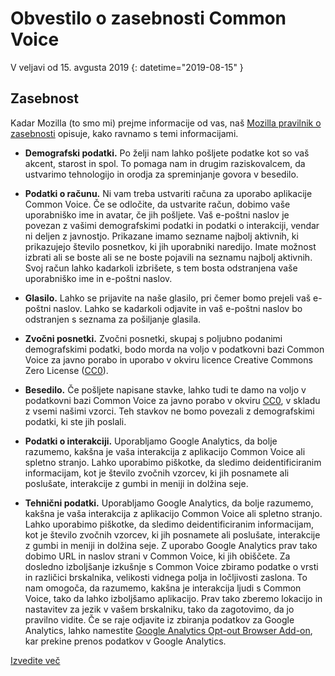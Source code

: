 # Obvestilo o zasebnosti Common Voice 

V veljavi od 15. avgusta 2019 {: datetime="2019-08-15" }

## Zasebnost

Kadar Mozilla (to smo mi) prejme informacije od vas, naš [Mozilla pravilnik o zasebnosti](https://www.mozilla.org/privacy) opisuje, kako ravnamo s temi informacijami.

* **Demografski podatki.** Po želji nam lahko pošljete podatke kot so vaš akcent, starost in spol. To pomaga nam in drugim raziskovalcem, da ustvarimo tehnologijo in orodja za spreminjanje govora v besedilo.

* **Podatki o računu.** Ni vam treba ustvariti računa za uporabo aplikacije Common Voice. Če se odločite, da ustvarite račun, dobimo vaše uporabniško ime in avatar, če jih pošljete. Vaš e-poštni naslov je povezan z vašimi demografskimi podatki in podatki o interakciji, vendar ni deljen z javnostjo. Prikazane imamo sezname najbolj aktivnih, ki prikazujejo število posnetkov, ki jih uporabniki naredijo. Imate možnost izbrati ali se boste ali se ne boste pojavili na seznamu najbolj aktivnih. Svoj račun lahko kadarkoli izbrišete, s tem bosta odstranjena vaše uporabniško ime in e-poštni naslov.

* **Glasilo.** Lahko se prijavite na naše glasilo, pri čemer bomo prejeli vaš e-poštni naslov. Lahko se kadarkoli odjavite in vaš e-poštni naslov bo odstranjen s seznama za pošiljanje glasila.

* **Zvočni posnetki.** Zvočni posnetki, skupaj s poljubno podanimi demografskimi podatki, bodo morda na voljo v podatkovni bazi Common Voice za javno porabo in uporabo v okviru licence Creative Commons Zero License ([CC0](https://creativecommons.org/publicdomain/zero/1.0/)).

* **Besedilo.** Če pošljete napisane stavke, lahko tudi te damo na voljo v podatkovni bazi Common Voice za javno porabo v okviru [CC0](https://creativecommons.org/publicdomain/zero/1.0/), v skladu z vsemi našimi vzorci. Teh stavkov ne bomo povezali z demografskimi podatki, ki ste jih poslali.

* **Podatki o interakciji.** Uporabljamo Google Analytics, da bolje razumemo, kakšna je vaša interakcija z aplikacijo Common Voice ali spletno stranjo. Lahko uporabimo piškotke, da sledimo deidentificiranim informacijam, kot je število zvočnih vzorcev, ki jih posnamete ali poslušate, interakcije z gumbi in meniji in dolžina seje.

* **Tehnični podatki.** Uporabljamo Google Analytics, da bolje razumemo, kakšna je vaša interakcija z aplikacijo Common Voice ali spletno stranjo. Lahko uporabimo piškotke, da sledimo deidentificiranim informacijam, kot je število zvočnih vzorcev, ki jih posnamete ali poslušate, interakcije z gumbi in meniji in dolžina seje. Z uporabo Google Analytics prav tako dobimo URL in naslov strani v Common Voice, ki jih obiščete. Za dosledno izboljšanje izkušnje s Common Voice zbiramo podatke o vrsti in različici brskalnika, velikosti vidnega polja in ločljivosti zaslona. To nam omogoča, da razumemo, kakšna je interakcija ljudi s Common Voice, tako da lahko izboljšamo aplikacijo. Prav tako zberemo lokacijo in nastavitev za jezik v vašem brskalniku, tako da zagotovimo, da jo pravilno vidite. Če se raje odjavite iz zbiranja podatkov za Google Analytics, lahko namestite [Google Analytics Opt-out Browser Add-on](https://tools.google.com/dlpage/gaoptout), kar prekine prenos podatkov v Google Analytics. 

[Izvedite več](https://github.com/mozilla/voice-web/blob/master/docs/data_dictionary.md)

